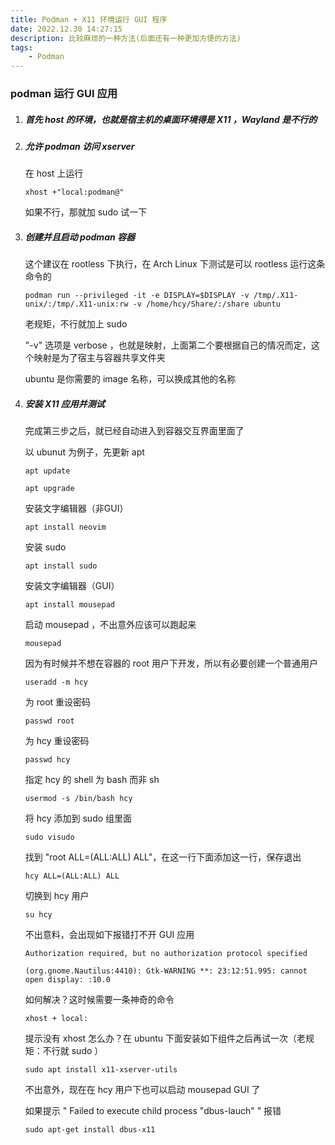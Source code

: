```yaml
---
title: Podman + X11 环境运行 GUI 程序
date: 2022.12.30 14:27:15
description: 比较麻烦的一种方法(后面还有一种更加方便的方法)
tags:
	- Podman 
---
```


### podman 运行 GUI 应用

1. ##### 首先 host 的环境，也就是宿主机的桌面环境得是 X11 ，Wayland 是不行的

2. ##### 允许 podman 访问 xserver

    在 host 上运行
    
    ```
    xhost +"local:podman@"
    ```
    
    如果不行，那就加 sudo 试一下
    
3. ##### 创建并且启动 podman 容器

    这个建议在 rootless 下执行，在 Arch Linux 下测试是可以 rootless 运行这条命令的
    
    ```
    podman run --privileged -it -e DISPLAY=$DISPLAY -v /tmp/.X11-unix/:/tmp/.X11-unix:rw -v /home/hcy/Share/:/share ubuntu
    ```
    
    老规矩，不行就加上 sudo
    
    "-v" 选项是 verbose ，也就是映射，上面第二个要根据自己的情况而定，这个映射是为了宿主与容器共享文件夹
    
    ubuntu 是你需要的 image 名称，可以换成其他的名称
    
    
4. ##### 安装 X11 应用并测试

    完成第三步之后，就已经自动进入到容器交互界面里面了
    
    以 ubunut 为例子，先更新 apt
    
    ```
    apt update
    ```
    
    ```
    apt upgrade
    ```

    安装文字编辑器（非GUI）
    
    ```
    apt install neovim
    ```
    
    安装 sudo
    
    ```
    apt install sudo
    ```

    安装文字编辑器（GUI）
    
    ```
    apt install mousepad
    ```
    
    启动 mousepad ，不出意外应该可以跑起来
    
    ```
    mousepad
    ```
    
    因为有时候并不想在容器的 root 用户下开发，所以有必要创建一个普通用户
    
    ```
    useradd -m hcy
    ```
    
    为 root 重设密码
    
    ```
    passwd root
    ```
    
    为 hcy 重设密码
    
    ```
    passwd hcy
    ```
    
    指定 hcy 的 shell 为 bash 而非 sh
    
    ```
    usermod -s /bin/bash hcy
    ```
    
    将 hcy 添加到 sudo 组里面
    
    ```
    sudo visudo
    ```
    
    找到 "root ALL=(ALL:ALL) ALL"，在这一行下面添加这一行，保存退出
    
    ```
    hcy ALL=(ALL:ALL) ALL
    ```
    
    
    切换到 hcy 用户
    
    ```
    su hcy
    ```
    
    不出意料，会出现如下报错打不开 GUI 应用
    
    ```
    Authorization required, but no authorization protocol specified

    (org.gnome.Nautilus:4410): Gtk-WARNING **: 23:12:51.995: cannot open display: :10.0
    ```
    
    如何解决？这时候需要一条神奇的命令
    
    ```
    xhost + local:
    ```
    
    提示没有 xhost 怎么办？在 ubuntu 下面安装如下组件之后再试一次（老规矩：不行就 sudo ）
    
    ```
    sudo apt install x11-xserver-utils
    ```
    
    不出意外，现在在 hcy 用户下也可以启动 mousepad GUI 了


    如果提示 " Failed to execute child process "dbus-lauch" " 报错
    
    ```
    sudo apt-get install dbus-x11
    ```
